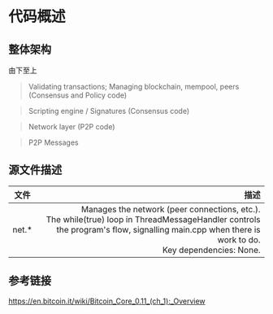 # 代码概述

## 整体架构

由下至上
> Validating transactions; Managing blockchain, mempool, peers  (Consensus and Policy code)

> Scripting engine / Signatures (Consensus code)

> Network layer  (P2P code)

> P2P Messages

## 源文件描述

| 文件      | 描述     |
| --------   | -----:        |
| net.\*      | Manages the network (peer connections, etc.). <br/>The while(true) loop in ThreadMessageHandler controls the program's flow, signalling main.cpp when there is work to do.  <br/> Key dependencies: None. |

## 参考链接

https://en.bitcoin.it/wiki/Bitcoin_Core_0.11_(ch_1):_Overview
